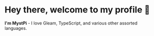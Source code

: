 # Hey there, welcome to my profile 👋

**I'm MystPi** - I love Gleam, TypeScript, and various other assorted languages.
